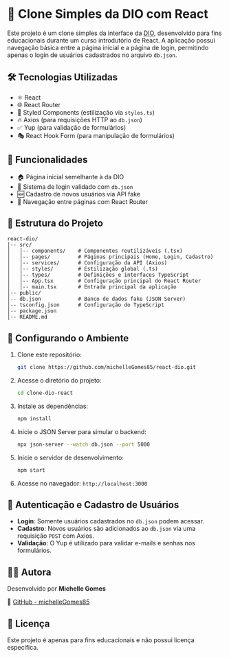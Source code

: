 # 🚀 Clone Simples da DIO com React

Este projeto é um clone simples da interface da [DIO](https://www.dio.me/), desenvolvido para fins educacionais durante um curso introdutório de React. A aplicação possui navegação básica entre a página inicial e a página de login, permitindo apenas o login de usuários cadastrados no arquivo `db.json`.

## 🛠 Tecnologias Utilizadas
- ⚛️ React
- 🌐 React Router
- 🎨 Styled Components (estilização via `styles.ts`)
- 🔥 Axios (para requisições HTTP ao `db.json`)
- ✅ Yup (para validação de formulários)
- 🎭 React Hook Form (para manipulação de formulários)

## 📌 Funcionalidades
- 🏠 Página inicial semelhante à da DIO
- 🔐 Sistema de login validado com `db.json`
- 🆕 Cadastro de novos usuários via API fake
- 🔄 Navegação entre páginas com React Router

## 📂 Estrutura do Projeto
```
react-dio/
│-- src/
│   │-- components/    # Componentes reutilizáveis (.tsx)
│   │-- pages/         # Páginas principais (Home, Login, Cadastro)
│   │-- services/      # Configuração da API (Axios)
│   │-- styles/        # Estilização global (.ts)
│   │-- types/         # Definições e interfaces TypeScript
│   │-- App.tsx        # Configuração principal do React Router
│   │-- main.tsx       # Entrada principal da aplicação
│-- public/
│-- db.json            # Banco de dados fake (JSON Server)
│-- tsconfig.json      # Configuração do TypeScript
│-- package.json
│-- README.md
```

## 🔧 Configurando o Ambiente

1. Clone este repositório:
   ```bash
   git clone https://github.com/michelleGomes85/react-dio.git
   ```
2. Acesse o diretório do projeto:
   ```bash
   cd clone-dio-react
   ```
3. Instale as dependências:
   ```bash
   npm install
   ```
4. Inicie o JSON Server para simular o backend:
   ```bash
   npx json-server --watch db.json --port 5000
   ```
5. Inicie o servidor de desenvolvimento:
   ```bash
   npm start
   ```
6. Acesse no navegador: `http://localhost:3000`

## 📜 Autenticação e Cadastro de Usuários
- **Login**: Somente usuários cadastrados no `db.json` podem acessar.
- **Cadastro**: Novos usuários são adicionados ao `db.json` via uma requisição `POST` com Axios.
- **Validação**: O Yup é utilizado para validar e-mails e senhas nos formulários.

## 👩‍💻 Autora
Desenvolvido por **Michelle Gomes**

🔗 [GitHub - michelleGomes85](https://github.com/michelleGomes85)

## 📜 Licença
Este projeto é apenas para fins educacionais e não possui licença específica.

